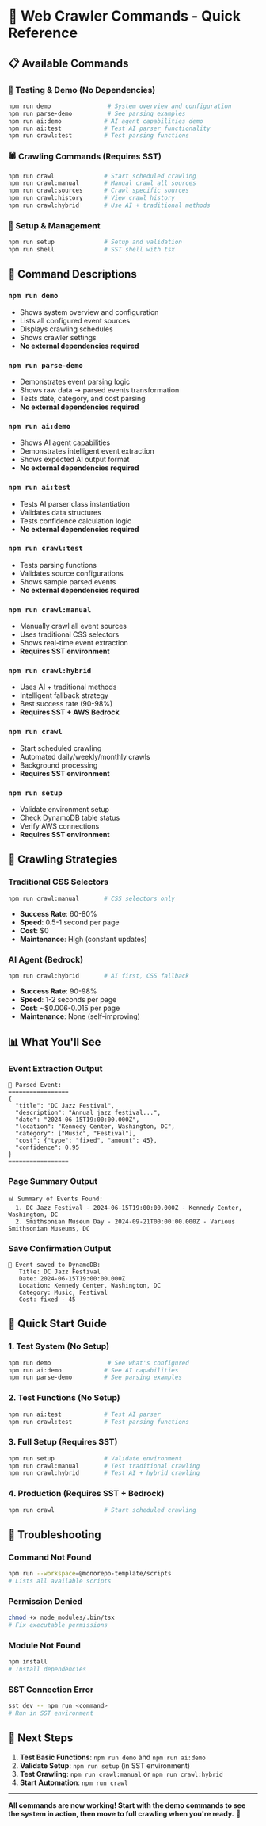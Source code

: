 # 🚀 Web Crawler Commands - Quick Reference

## 📋 **Available Commands**

### **🧪 Testing & Demo (No Dependencies)**

```bash
npm run demo                # System overview and configuration
npm run parse-demo          # See parsing examples
npm run ai:demo            # AI agent capabilities demo
npm run ai:test            # Test AI parser functionality
npm run crawl:test         # Test parsing functions
```

### **🕷️ Crawling Commands (Requires SST)**

```bash
npm run crawl              # Start scheduled crawling
npm run crawl:manual       # Manual crawl all sources
npm run crawl:sources      # Crawl specific sources
npm run crawl:history      # View crawl history
npm run crawl:hybrid       # Use AI + traditional methods
```

### **🔧 Setup & Management**

```bash
npm run setup              # Setup and validation
npm run shell              # SST shell with tsx
```

## 🎯 **Command Descriptions**

### **`npm run demo`**

- Shows system overview and configuration
- Lists all configured event sources
- Displays crawling schedules
- Shows crawler settings
- **No external dependencies required**

### **`npm run parse-demo`**

- Demonstrates event parsing logic
- Shows raw data → parsed events transformation
- Tests date, category, and cost parsing
- **No external dependencies required**

### **`npm run ai:demo`**

- Shows AI agent capabilities
- Demonstrates intelligent event extraction
- Shows expected AI output format
- **No external dependencies required**

### **`npm run ai:test`**

- Tests AI parser class instantiation
- Validates data structures
- Tests confidence calculation logic
- **No external dependencies required**

### **`npm run crawl:test`**

- Tests parsing functions
- Validates source configurations
- Shows sample parsed events
- **No external dependencies required**

### **`npm run crawl:manual`**

- Manually crawl all event sources
- Uses traditional CSS selectors
- Shows real-time event extraction
- **Requires SST environment**

### **`npm run crawl:hybrid`**

- Uses AI + traditional methods
- Intelligent fallback strategy
- Best success rate (90-98%)
- **Requires SST + AWS Bedrock**

### **`npm run crawl`**

- Start scheduled crawling
- Automated daily/weekly/monthly crawls
- Background processing
- **Requires SST environment**

### **`npm run setup`**

- Validate environment setup
- Check DynamoDB table status
- Verify AWS connections
- **Requires SST environment**

## 🔄 **Crawling Strategies**

### **Traditional CSS Selectors**

```bash
npm run crawl:manual       # CSS selectors only
```

- **Success Rate**: 60-80%
- **Speed**: 0.5-1 second per page
- **Cost**: $0
- **Maintenance**: High (constant updates)

### **AI Agent (Bedrock)**

```bash
npm run crawl:hybrid       # AI first, CSS fallback
```

- **Success Rate**: 90-98%
- **Speed**: 1-2 seconds per page
- **Cost**: ~$0.006-0.015 per page
- **Maintenance**: None (self-improving)

## 📊 **What You'll See**

### **Event Extraction Output**

```
📅 Parsed Event:
=================
{
  "title": "DC Jazz Festival",
  "description": "Annual jazz festival...",
  "date": "2024-06-15T19:00:00.000Z",
  "location": "Kennedy Center, Washington, DC",
  "category": ["Music", "Festival"],
  "cost": {"type": "fixed", "amount": 45},
  "confidence": 0.95
}
=================
```

### **Page Summary Output**

```
📊 Summary of Events Found:
  1. DC Jazz Festival - 2024-06-15T19:00:00.000Z - Kennedy Center, Washington, DC
  2. Smithsonian Museum Day - 2024-09-21T00:00:00.000Z - Various Smithsonian Museums, DC
```

### **Save Confirmation Output**

```
💾 Event saved to DynamoDB:
   Title: DC Jazz Festival
   Date: 2024-06-15T19:00:00.000Z
   Location: Kennedy Center, Washington, DC
   Category: Music, Festival
   Cost: fixed - 45
```

## 🚀 **Quick Start Guide**

### **1. Test System (No Setup)**

```bash
npm run demo                # See what's configured
npm run ai:demo            # See AI capabilities
npm run parse-demo         # See parsing examples
```

### **2. Test Functions (No Setup)**

```bash
npm run ai:test            # Test AI parser
npm run crawl:test         # Test parsing functions
```

### **3. Full Setup (Requires SST)**

```bash
npm run setup              # Validate environment
npm run crawl:manual       # Test traditional crawling
npm run crawl:hybrid       # Test AI + hybrid crawling
```

### **4. Production (Requires SST + Bedrock)**

```bash
npm run crawl              # Start scheduled crawling
```

## 🔧 **Troubleshooting**

### **Command Not Found**

```bash
npm run --workspace=@monorepo-template/scripts
# Lists all available scripts
```

### **Permission Denied**

```bash
chmod +x node_modules/.bin/tsx
# Fix executable permissions
```

### **Module Not Found**

```bash
npm install
# Install dependencies
```

### **SST Connection Error**

```bash
sst dev -- npm run <command>
# Run in SST environment
```

## 📝 **Next Steps**

1. **Test Basic Functions**: `npm run demo` and `npm run ai:demo`
2. **Validate Setup**: `npm run setup` (in SST environment)
3. **Test Crawling**: `npm run crawl:manual` or `npm run crawl:hybrid`
4. **Start Automation**: `npm run crawl`

---

**All commands are now working! Start with the demo commands to see the system in action, then move to full crawling when you're ready.** 🎉
